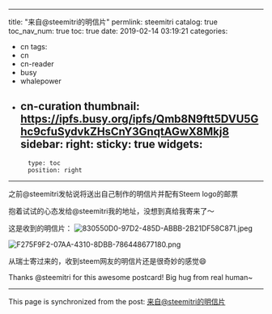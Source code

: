 
---
title: "来自@steemitri的明信片"
permlink: steemitri
catalog: true
toc_nav_num: true
toc: true
date: 2019-02-14 03:19:21
categories:
- cn
tags:
- cn
- cn-reader
- busy
- whalepower
- cn-curation
thumbnail: https://ipfs.busy.org/ipfs/Qmb8N9ftt5DVU5Ghc9cfuSydvkZHsCnY3GnqtAGwX8Mkj8
sidebar:
    right:
        sticky: true
widgets:
    -
        type: toc
        position: right
---



之前@steemitri发帖说将送出自己制作的明信片并配有Steem logo的邮票

抱着试试的心态发给@steemitri我的地址，没想到真给我寄来了～

这是收到的明信片：
![830550D0-97D2-485D-ABBB-2B21DF58C871.jpeg](https://ipfs.busy.org/ipfs/Qmb8N9ftt5DVU5Ghc9cfuSydvkZHsCnY3GnqtAGwX8Mkj8)

![F275F9F2-07AA-4310-8DBB-786448677180.png](https://ipfs.busy.org/ipfs/QmYYxyjKdua5rkAvqND6VvSPWoYC5BGdTioLpaAqYNL51G)

从瑞士寄过来的，收到steem网友的明信片还是很奇妙的感觉😄

Thanks @steemitri for this awesome postcard! 
Big hug from real human~ 


- - -

This page is synchronized from the post: [来自@steemitri的明信片](https://steemit.com/@ericet/steemitri)
